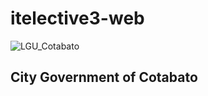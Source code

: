 # itelective3-web

![LGU_Cotabato](https://user-images.githubusercontent.com/107229394/209252585-ac3c7a21-9bc3-42d8-890d-c842e3043042.jpg) 
## City Government of Cotabato

